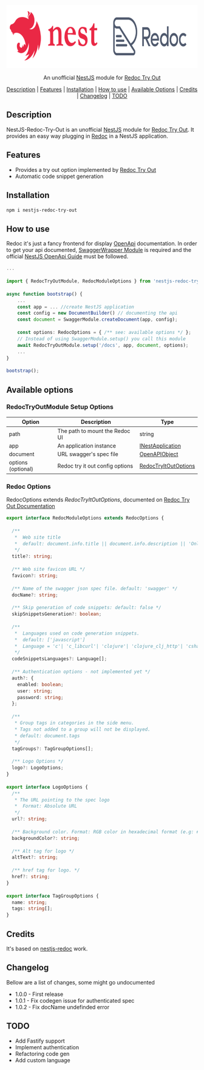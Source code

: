 <p align="center">
  <img src="./nestjs-redoc-try-out.png" height="166" alt="NestJS Redoc Try Out Module" />
</p>
<p align="center">
    An unofficial <a href="https://nestjs.com">NestJS</a> module for <a href="https://www.npmjs.com/package/redoc-try-it-out">Redoc Try Out</a>
</p>

<div align="center">

[Description](#Description) |
[Features](#Features) |
[Installation](#Installation) |
[How to use](#How-to-use) |
[Available Options](#Available-options) |
[Credits](#Credits) |
[Changelog](#Changelog) |
[TODO](#TODO)

</div>

## Description
NestJS-Redoc-Try-Out is an unofficial [NestJS](https://nestjs.com) module for [Redoc Try Out](https://www.npmjs.com/package/redoc-try-it-out).
It provides an easy way plugging in [Redoc](https://github.com/Redocly/redoc) in a NestJS application.

## Features
- Provides a try out option implemented by [Redoc Try Out](https://www.npmjs.com/package/redoc-try-it-out)
- Automatic code snippet generation 

## Installation

`npm i nestjs-redoc-try-out`

## How to use

Redoc it's just a fancy frontend for display [OpenApi](https://swagger.io/specification/) documentation.
In order to get your api documented, [SwaggerWrapper Module](https://github.com/nestjs/swagger) is required and the official [NestJS OpenApi Guide](https://docs.nestjs.com/openapi/introduction) must be followed.


```typescript
...

import { RedocTryOutModule, RedocModuleOptions } from 'nestjs-redoc-try-out';

async function bootstrap() {
    ...
    const app = ... //create NestJS application
    const config = new DocumentBuilder() // documenting the api
    const document = SwaggerModule.createDocument(app, config);

    const options: RedocOptions = { /** see: available options */ };
    // Instead of using SwaggerModule.setup() you call this module
    await RedocTryOutModule.setup('/docs', app, document, options);
    ...
}

bootstrap();
```

## Available options

### RedocTryOutModule Setup Options
| Option                  | Description                     | Type                                                                              | 
| ----------------------- | ------------------------------- | --------------------------------------------------------------------------------- | 
| path                    | The path to mount the Redoc UI  | string                                                                            | 
| app                     | An application instance         | [INestApplication](https://docs.nestjs.com/first-steps)                           | 
| document                | URL swagger's spec file         | [OpenAPIObject](https://docs.nestjs.com/openapi/introduction#document-options)    | 
| options (optional)      | Redoc try it out config options | [RedocTryItOutOptions](#Redoc-Try-It-Out-Options)                                 | 

### Redoc Options
RedocOptions extends <i>RedocTryItOutOptions</i>, documented on [Redoc Try Out Documentation](https://www.npmjs.com/package/redoc-try-it-out#redoc-try-it-out-options)

```typescript
export interface RedocModuleOptions extends RedocOptions {

  /**
   *  Web site title
   *  default: document.info.title || document.info.description || 'Online documentation'
   */
  title?: string;
  
  /** Web site favicon URL */
  favicon?: string;

  /** Name of the swagger json spec file. default: 'swagger' */
  docName?: string;

  /** Skip generation of code snippets: default: false */
  skipSnippetsGeneration?: boolean;

  /**
   *  Languages used on code generation snippets.
   *  default: ['javascript']
   *  Language = 'c'| 'c_libcurl'| 'clojure'| 'clojure_clj_http'| 'csharp'| 'csharp_restsharp'| 'csharp_httpclient'| 'go'| 'go_native'|'http'|'http_1.1'|'java'|'java_okhttp'|'java_unirest'|'java_asynchttp'|'java_nethttp'|'javascript'|'javascript_jquery'|'javascript_fetch'|'javascript_xhr'|'javascript_axios'|'kotlin'|'kotlin_okhttp'|'node'|'node_native'|'node_request'|'node_unirest'|'node_axios'|'node_fetch'|'objc'|'objc_nsurlsession'|'ocaml'|'ocaml_cohttp'|'php'|'php_curl'|'php_http1'|'php_http2'|'powershell'|'powershell_webrequest'|'powershell_restmethod'|'python'|'python_python3'|'python_requests'|'r'|'r_httr'|'ruby'|'ruby_native'|'shell'|'shell_curl'|'shell_httpie'|'shell_wget'|'swift'|'swift_nsurlsession'
   */
  codeSnippetsLanguages?: Language[];

  /** Authentication options - not implemented yet */
  auth?: {
    enabled: boolean;
    user: string;
    password: string;
  };
  
  /**
   * Group tags in categories in the side menu.
   * Tags not added to a group will not be displayed.
   * default: document.tags
   */
  tagGroups?: TagGroupOptions[];

  /** Logo Options */
  logo?: LogoOptions;
}

export interface LogoOptions {
  /** 
   * The URL pointing to the spec logo
   *  Format: Absolute URL
   */
  url?: string;
  
  /** Background color. Format: RGB color in hexadecimal format (e.g: #0000ff) */
  backgroundColor?: string;
  
  /** Alt tag for logo */
  altText?: string;
  
  /** href tag for logo. */
  href?: string;
}

export interface TagGroupOptions {
  name: string;
  tags: string[];
}
```

## Credits

It's based on [nestjs-redoc](https://www.npmjs.com/package/nestjs-redoc) work.

## Changelog

Bellow are a list of changes, some might go undocumented

- 1.0.0 - First release
- 1.0.1 - Fix codegen issue for authenticated spec
- 1.0.2 - Fix docName undefinded error

## TODO
- Add Fastify support
- Implement authentication
- Refactoring code gen
- Add custom language